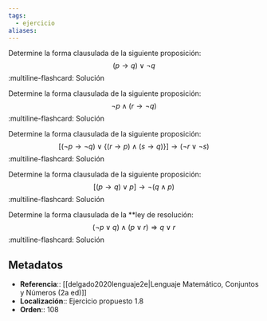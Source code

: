 ```yaml
---
tags:
  - ejercicio
aliases:
---
```

Determine la forma clausulada de la siguiente proposición:
$$(p \rightarrow q) \lor \neg q$$
:multiline-flashcard:
Solución

Determine la forma clausulada de la siguiente proposición:
$$\neg p \land (r \rightarrow \neg q)$$
:multiline-flashcard:
Solución

Determine la forma clausulada de la siguiente proposición:
$$[(\neg p \rightarrow \neg q) \lor \{(r \rightarrow p) \land (s \rightarrow q)\}] \rightarrow (\neg r \lor \neg s)$$
:multiline-flashcard:
Solución

Determine la forma clausulada de la siguiente proposición:
$$[(p \rightarrow q) \lor p] \rightarrow \neg (q \land p)$$
:multiline-flashcard:
Solución

Determine la forma clausulada de la **ley de resolución:
$$(\neg p \lor q) \land (p \lor r) \Longrightarrow q \lor r$$
:multiline-flashcard:
Solución

## Metadatos
- **Referencia**:: [[delgado2020lenguaje2e|Lenguaje Matemático, Conjuntos y Números (2a ed)]]
- **Localización**:: Ejercicio propuesto 1.8
- **Orden**:: 108
